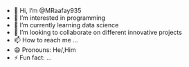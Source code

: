 - 👋 Hi, I’m @MRaafay935
- 👀 I’m interested in programming 
- 🌱 I’m currently learning data science 
- 💞️ I’m looking to collaborate on different innovative projects
- 📫 How to reach me ...
- 😄 Pronouns: He/,Him
- ⚡ Fun fact: ...

<!---
MRaafay935/MRaafay935 is a ✨ special ✨ repository because its `README.md` (this file) appears on your GitHub profile.
You can click the Preview link to take a look at your changes.
--->
